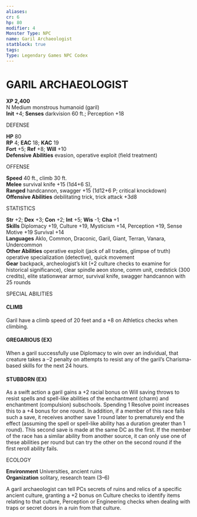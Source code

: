 ```yaml
---
aliases: 
cr: 6
hp: 80
modifier: 4
Monster Type: NPC
name: Garil Archaeologist
statblock: true
tags: 
Type: Legendary Games NPC Codex
---
```

# GARIL ARCHAEOLOGIST
**XP 2,400**  
N Medium monstrous humanoid (garil)  
**Init** +4; **Senses** darkvision 60 ft.; Perception +18

DEFENSE

**HP** 80  
**RP** 4; **EAC** 18; **KAC** 19  
**Fort** +5; **Ref** +8; **Will** +10  
**Defensive Abilities** evasion, operative exploit (field treatment)

OFFENSE

**Speed** 40 ft., climb 30 ft.  
**Melee** survival knife +15 (1d4+6 S),  
**Ranged** handcannon, swagger +15 (1d12+6 P; critical knockdown)  
**Offensive Abilities** debilitating trick, trick attack +3d8

STATISTICS

**Str** +2; **Dex** +3; **Con** +2; **Int** +5; **Wis** -1; **Cha** +1  
**Skills** Diplomacy +19, Culture +19, Mysticism +14, Perception +19, Sense Motive +19 Survival +14  
**Languages** Aklo, Common, Draconic, Garil, Giant, Terran, Vanara, Undercommon  
**Other Abilities** operative exploit (jack of all trades, glimpse of truth) operative specialization (detective), quick movement  
**Gear** backpack, archeologist’s kit (+2 culture checks to examine for historical significance), clear spindle aeon stone, comm unit, credstick (300 credits), elite stationwear armor, survival knife, swagger handcannon with 25 rounds

SPECIAL ABILITIES

#### CLIMB

Garil have a climb speed of 20 feet and a +8 on Athletics checks when climbing.

#### GREGARIOUS (EX)

When a garil successfully use Diplomacy to win over an individual, that creature takes a –2 penalty on attempts to resist any of the garil’s Charisma\-based skills for the next 24 hours.

#### STUBBORN (EX)

As a swift action a garil gains a +2 racial bonus on Will saving throws to resist spells and spell-like abilities of the enchantment (charm) and enchantment (compulsion) subschools. Spending 1 Resolve point increases this to a +4 bonus for one round. In addition, if a member of this race fails such a save, it receives another save 1 round later to prematurely end the effect (assuming the spell or spell-like ability has a duration greater than 1 round). This second save is made at the same DC as the first. If the member of the race has a similar ability from another source, it can only use one of these abilities per round but can try the other on the second round if the first reroll ability fails.

ECOLOGY

**Environment** Universities, ancient ruins  
**Organization** solitary, research team (3–6)

A garil archaeologist can tell PCs secrets of ruins and relics of a specific ancient culture, granting a +2 bonus on Culture checks to identify items relating to that culture, Perception or Engineering checks when dealing with traps or secret doors in a ruin from that culture.
